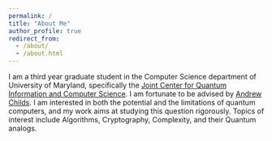 ```yaml
---
permalink: /
title: "About Me"
author_profile: true
redirect_from: 
  - /about/
  - /about.html
---
```


I am a third year graduate student in the Computer Science department of University of Maryland, specifically the [Joint Center for Quantum Information and Computer Science](https://quics.umd.edu/). I am fortunate to be advised by [Andrew Childs](https://www.cs.umd.edu/~amchilds/). I am interested in both the potential and the limitations of quantum computers, and my work aims at studying this question rigorously. Topics of interest include Algorithms, Cryptography, Complexity, and their Quantum analogs.
